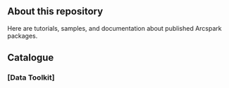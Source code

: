 ## About this repository

Here are tutorials, samples, and documentation about published Arcspark packages.

## Catalogue

### [Data Toolkit]